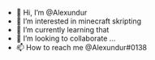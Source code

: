 - 👋 Hi, I’m @Alexundur
- 👀 I’m interested in minecraft skripting
- 🌱 I’m currently learning that
- 💞️ I’m looking to collaborate ...
- 📫 How to reach me @Alexundur#0138

<!---
Alexundur/Alexundur is a ✨ special ✨ repository because its `README.md` (this file) appears on your GitHub profile.
You can click the Preview link to take a look at your changes.
--->
